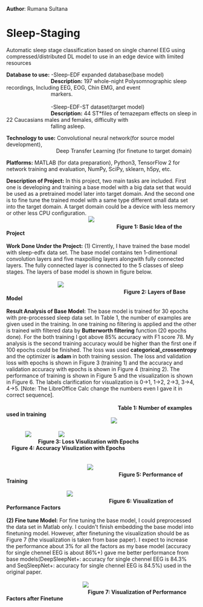 **Author**: Rumana Sultana
# Sleep-Staging
Automatic sleep stage classification based on single channel EEG using compressed/distributed DL model to use in an edge device with limited resources

**Database to use:** -Sleep-EDF expanded database(base model) <br /> 
&emsp;  &emsp;  &emsp;&emsp;  &emsp;  &emsp;&emsp; **Description:** 197 whole-night Polysomnographic sleep recordings, 
Including EEG, EOG, Chin EMG, and event 
<br />&emsp;  &emsp; &emsp;  &emsp; &emsp;&emsp;  &emsp;markers.<br />
<br />&emsp;  &emsp; &emsp;  &emsp; &emsp;&emsp;  &emsp;-Sleep-EDF-ST dataset(target model)
<br />&emsp;  &emsp; &emsp;  &emsp; &emsp;&emsp;  &emsp;**Description:** 44 ST*files of temazepam effects on sleep in 22 Caucasians males and 	females, difficulty with <br />&emsp;  &emsp; &emsp;  &emsp; &emsp;&emsp;  &emsp;falling asleep.

**Technology to use:**  Convolutional neural network(for source model development), <br />
                        &emsp; &emsp; &emsp; &emsp; &emsp; &emsp;&emsp;&emsp;Deep Transfer Learning (for finetune to target domain) <br />

**Platforms:** MATLAB (for data preparation), Python3, TensorFlow 2 for network training and evaluation, NumPy, SciPy, sklearn, h5py, etc. 

**Description of Project:**  In this project, two main tasks are included. First one is developing and training a base model with a big data set that would be used as a pretrained model later into target domain. And the second one is to fine tune the trained model with a same type different small data set into the target domain. A target domain could be a device with less memory or other less CPU configuration. 
<br />
   &emsp;  &emsp;  &emsp;&emsp; &emsp;  &emsp;  &emsp;&emsp;  &emsp;  &emsp; &emsp;  &emsp;&emsp;<img src="work process1.png">
<br />
&emsp;&emsp;&emsp;&emsp;&emsp;&emsp; &emsp;&emsp;&emsp;&emsp;&emsp;&emsp;&emsp;&emsp;&emsp;&emsp;&emsp; &emsp; &emsp;&emsp;**Figure 1: Basic Idea of the Project** <br />
<br />
**Work Done Under the Project:**  (1) Cirrently, I have trained the base model with sleep-edfx data set. The base model contains ten 1-dimentional convolution layers and five maxpolling layers alongwith fully connected layers. The fully connected layer is connected to the 5 classes of sleep stages. The layers of base model is shown in figure below.<br />
<br />
&emsp;    &emsp;  &emsp;  &emsp;  &emsp;&emsp; &emsp;  &emsp;<img src="New model.png">
<br />
     &emsp;  &emsp;  &emsp;&emsp;  &emsp;  &emsp; &emsp;  &emsp; &emsp;  &emsp;  &emsp; &emsp; &emsp; &emsp; &emsp;&emsp; &emsp; &emsp;**Figure 2: Layers of Base Model**
<br /><br />
**Result Analysis of Base Model:** The base model is trained for 30 epochs with pre-processed sleep data set. In Table 1, the number of examples are given used in the training. In one training no filtering is applied and the other is trained with filtered data by **Butterworth filtering** function (20 epochs done). For the both training I got above 85% accuracy with F1 score 78. My analysis is the second training accuracy would be higher than the first one if 100 epochs could be finished. The loss was used **categorical_crossentropy** and the optimizer is **adam** in both training session. The loss and validation loss with epochs is shown in Figure 3 (training 1) and the accuracy and validation accuracy with epochs is shown in Figure 4 (training 2). The performance of training is shown in Figure 5 and the visualization is shown in Figure 6. The labels clarification for visualization is 0->1, 1->2, 2->3, 3->4, 4->5. [Note: The LibreOffice Calc change the numbers even I gave it in correct sequence].
<br /><br />
&emsp;  &emsp;  &emsp;&emsp;  &emsp;  &emsp;&emsp;  &emsp;  &emsp;&emsp;  &emsp;&emsp;  &emsp;  &emsp;&emsp;&emsp;  &emsp;  &emsp;**Table 1: Number of examples used in training**<br />
&emsp;  &emsp;  &emsp;&emsp;  &emsp;  &emsp;&emsp;  &emsp;  &emsp;&emsp;&emsp;  &emsp;  &emsp;&emsp;&emsp;  &emsp;  &emsp;<img src="Dataset.png">
<br /><br />
&emsp;  &emsp;  &emsp;<img src="loss vs val_loss.png"> &emsp;  &emsp;  &emsp;&emsp; <img src="accuracy1.png"><br />
&emsp;&emsp;&emsp;&emsp;&emsp;&emsp;**Figure 3: Loss Visulization with Epochs** &emsp;&emsp;&emsp;&emsp;&emsp;&emsp; &emsp;&emsp; &emsp; &emsp;**Figure 4: Accuracy Visulization with Epochs**<br />
<br /><br />
&emsp;  &emsp;  &emsp;&emsp;  &emsp;  &emsp;&emsp;&emsp;  &emsp;  &emsp; &emsp;  &emsp;&emsp;<img src="accuracy.png"><br />
&emsp;  &emsp;  &emsp;&emsp;  &emsp;  &emsp;&emsp;&emsp;  &emsp;  &emsp; &emsp;  &emsp;&emsp;&emsp;&emsp;&emsp;&emsp;&emsp;&emsp;**Figure 5: Performance of Training**<br /><br />
&emsp;  &emsp;  &emsp;&emsp;  &emsp;  &emsp;&emsp;&emsp;  &emsp;&emsp;<img src="Graph1.png"><br />
&emsp;  &emsp;  &emsp;&emsp;  &emsp;  &emsp;&emsp;&emsp;  &emsp;&emsp;&emsp;&emsp;&emsp;&emsp;&emsp;&emsp;&emsp;&emsp;**Figure 6: Visualization of Performance Factors**<br /><br />
**(2) Fine tune Model:** For fine tuning the base model, I could preprocessed the data set in Matlab only. I couldn't finish embedding the base model into finetuning model. However, after finetuning the visualization should be as Figure 7 (the visualization is taken from base paper). I expect to increase the performance about 3% for all the factors as my base model (accuracy for single chennel EEG is about 86%+) gave me better performance from base models(DeepSleepNet+: accuracy for single chennel EEG is 84.3% and SeqSleepNet+: accuracy for single chennel EEG is 84.5%) used in the original paper.
<br /><br />
&emsp;  &emsp;  &emsp;&emsp;  &emsp;  &emsp;&emsp;&emsp;  &emsp;&emsp;&emsp;&emsp;&emsp;<img src="transfer.png"><br />
&emsp;  &emsp;  &emsp;&emsp;  &emsp;  &emsp;&emsp;&emsp;  &emsp;&emsp;&emsp;&emsp;&emsp;&emsp;**Figure 7: Visualization of Performance Factors after Finetune**<br /><br />

